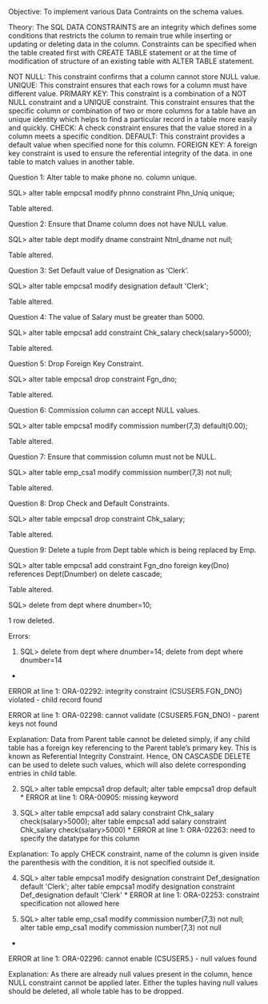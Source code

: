 Objective: To implement various Data Contraints on the schema values.

Theory: The SQL DATA CONSTRAINTS are an integrity which defines some conditions that restricts the column to remain true while inserting or updating or deleting data in the column. Constraints can be specified when the table created first with CREATE TABLE statement or at the time of modification of structure of an existing table with ALTER TABLE statement.

NOT NULL: This constraint confirms that a column cannot store NULL value.
UNIQUE: This constraint ensures that each rows for a column must have different value.
PRIMARY KEY: This constraint is a combination of  a NOT NULL constraint and a UNIQUE constraint. This constraint ensures that the specific column or combination of two or more columns for a table have an unique identity which helps to find a particular record in a table more easily and quickly.
CHECK: A check constraint ensures that  the value stored in a column meets a specific condition.
DEFAULT: This constraint provides a default value when specified none for this column.
FOREIGN KEY: A foreign key constraint is used to ensure the referential integrity of the data. in one table to match values in another table.


Question 1: Alter table to make phone no. column unique.

SQL> alter table empcsa1 modify phnno constraint Phn_Uniq unique;

Table altered.

Question 2: Ensure that Dname column does not have NULL value.

SQL> alter table dept  modify dname constraint Ntnl_dname not null;

Table altered.

Question 3: Set Default value of Designation as ‘Clerk’.

SQL> alter table empcsa1 modify designation default 'Clerk';

Table altered.

Question 4: The value of Salary must be greater than 5000.

SQL> alter table empcsa1 add constraint Chk_salary check(salary>5000);

Table altered.

Question 5: Drop Foreign Key Constraint.

SQL> alter table empcsa1 drop constraint Fgn_dno;

Table altered.

Question 6: Commission column can accept NULL values.

SQL> alter table empcsa1 modify commission number(7,3) default(0.00);

Table altered.

Question 7: Ensure that commission column must not be NULL.

SQL> alter table emp_csa1 modify commission number(7,3) not null;

Table altered.

Question 8: Drop Check and Default Constraints.

SQL> alter table empcsa1 drop constraint Chk_salary;

Table altered.	

Question 9: Delete a tuple from Dept table which is being replaced by Emp.

SQL> alter table empcsa1 add constraint Fgn_dno foreign key(Dno) references Dept(Dnumber) on delete cascade;

Table altered.

SQL> delete from dept where dnumber=10;

1 row deleted.



Errors:

1. SQL> delete from dept where dnumber=14;
delete from dept where dnumber=14
*
ERROR at line 1:
ORA-02292: integrity constraint (CSUSER5.FGN_DNO) violated - child record
found
	
ERROR at line 1:
ORA-02298: cannot validate (CSUSER5.FGN_DNO) - parent keys not found
	
Explanation: Data from Parent table cannot be deleted simply, if any child table has a foreign key referencing to the Parent table’s primary key. This is known as Referential Integrity Constraint. Hence, ON CASCASDE DELETE can be used to delete such values, which will also delete corresponding entries in child table.

2. SQL> alter table empcsa1 drop default;
alter table empcsa1 drop default 
                       *
ERROR at line 1:
ORA-00905: missing keyword

3. SQL> alter table empcsa1 add salary constraint Chk_salary check(salary>5000);
alter table empcsa1 add salary constraint Chk_salary check(salary>5000)
			      *
ERROR at line 1:
ORA-02263: need to specify the datatype for this column

Explanation: To apply CHECK constraint, name of the column is given inside the parenthesis with the condition, it is not specified outside it.

4. SQL> alter table empcsa1  modify designation constraint Def_designation default 'Clerk';
alter table empcsa1  modify designation constraint Def_designation default 'Clerk'
                                        *
ERROR at line 1:
ORA-02253: constraint specification not allowed here

5. SQL> alter table emp_csa1 modify commission number(7,3) not null;
alter table emp_csa1 modify commission number(7,3) not null
*
ERROR at line 1:
ORA-02296: cannot enable (CSUSER5.) - null values found
	
Explanation: As there are already null values present in the column, hence NULL constraint cannot be applied later. Either the tuples having null values should be deleted, all whole table has to be dropped.
